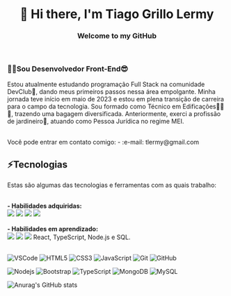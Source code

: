 <h1 align="center">👋 Hi there, I'm Tiago Grillo Lermy</h1>

<h3 align="center">Welcome to my GitHub</h3>
<br>
<div>
<h3>👨‍💻Sou Desenvolvedor Front-End😎</h3>

<p>Estou atualmente estudando programação Full Stack na comunidade DevClub🥑, dando meus primeiros passos nessa área empolgante. Minha jornada teve início em maio de 2023 e estou em plena transição de carreira para o campo da tecnologia. Sou formado como Técnico em Edificações🔨📐🏢, trazendo uma bagagem diversificada. Anteriormente, exerci a profissão de jardineiro🌱, atuando como Pessoa Jurídica no regime MEI.</p>
<br>
Você pode entrar em contato comigo:
- :e-mail: tlermy@gmail.com
<br>
</div>
<div>
<h2>⚡Tecnologias</h2>
<p>Estas são algumas das tecnologias e ferramentas com as quais trabalho:</p>
<br>
<b>- Habilidades adquiridas:</b>
<br>
<img src="https://img.shields.io/badge/HTML5-E34F26?style=for-the-badge&logo=html5&logoColor=white"> <img src="https://img.shields.io/badge/CSS3-1572B6?style=for-the-badge&logo=css3&logoColor=white"> <img src="https://img.shields.io/badge/JavaScript-F7DF1E?style=for-the-badge&logo=javascript&logoColor=black"> <img src="https://img.shields.io/badge/GitHub-100000?style=for-the-badge&logo=github&logoColor=white">
<br>
<br>
<b>- Habilidades em aprendizado:</b>
<br>
<img src="https://img.shields.io/badge/React-20232A?style=for-the-badge&logo=react&logoColor=61DAFB"> <img src="https://img.shields.io/badge/TypeScript-007ACC?style=for-the-badge&logo=typescript&logoColor=white"> <img src="https://img.shields.io/badge/Node.js-43853D?style=for-the-badge&logo=node.js&logoColor=white"> 
  React, TypeScript, Node.js e SQL. 
<br>
<br>







![VSCode](https://img.shields.io/badge/-VSCode-007ACC?style=flat-square&logo=visual-studio-code&logoColor=white)
![HTML5](https://img.shields.io/badge/-HTML5-E34F26?style=flat-square&logo=html5&logoColor=white)
![CSS3](https://img.shields.io/badge/-CSS3-1572B6?style=flat-square&logo=css3)
![JavaScript](https://img.shields.io/badge/-JavaScript-black?style=flat-square&logo=javascript)
![Git](https://img.shields.io/badge/-Git-black?style=flat-square&logo=git)
![GitHub](https://img.shields.io/badge/-GitHub-181717?style=flat-square&logo=github)

![Nodejs](https://img.shields.io/badge/-Nodejs-339933?style=flat-square&logo=Node.js&logoColor=white)
![Bootstrap](https://img.shields.io/badge/-Bootstrap-563D7C?style=flat-square&logo=bootstrap)
![TypeScript](https://img.shields.io/badge/-TypeScript-007ACC?style=flat-square&logo=typescript&logoColor=white)
![MongoDB](https://img.shields.io/badge/-MongoDB-black?style=flat-square&logo=mongodb)
![MySQL](https://img.shields.io/badge/-MySQL-4479A1?style=flat-square&logo=mysql&logoColor=white)
</div>

![Anurag's GitHub stats](https://github-readme-stats.vercel.app/api?username=TiagoGrilloLermy&hide=contribs,prs)

